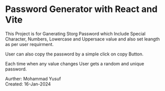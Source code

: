 # Password Generator with React and Vite

This Project is for Ganerating Storg Password which Include Special Character, Numbers, Lowercase and Uppersace value and also set leangth as per user requirment.

User can also copy the password by a simple click on copy Button.

Each time when any value changes User gets a random and unique password.


Aurther: Mohammad Yusuf<br>
Created: 16-Jan-2024
